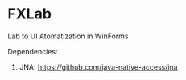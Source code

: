# FXLab
Lab to UI Atomatization in WinForms

Dependencies:
  1. JNA: https://github.com/java-native-access/jna
